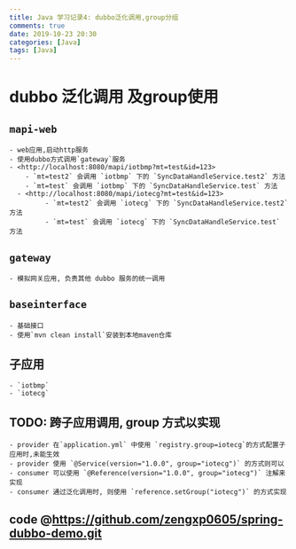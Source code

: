 ```yaml
---
title: Java 学习记录4: dubbo泛化调用,group分组
comments: true
date: 2019-10-23 20:30
categories: [Java]
tags: [Java]
---
```


# dubbo 泛化调用 及group使用

## `mapi-web` 
    - web应用,启动http服务
    - 使用dubbo方式调用`gateway`服务
    - <http://localhost:8080/mapi/iotbmp?mt=test&id=123>
        - `mt=test2` 会调用 `iotbmp` 下的 `SyncDataHandleService.test2` 方法
        - `mt=test` 会调用 `iotbmp` 下的 `SyncDataHandleService.test` 方法
      - <http://localhost:8080/mapi/iotecg?mt=test&id=123>
             - `mt=test2` 会调用 `iotecg` 下的 `SyncDataHandleService.test2` 方法
             - `mt=test` 会调用 `iotecg` 下的 `SyncDataHandleService.test` 方法 

## `gateway`
    - 模拟网关应用, 负责其他 dubbo 服务的统一调用
   
## `baseinterface` 
    - 基础接口
    - 使用`mvn clean install`安装到本地maven仓库
        
## 子应用
    - `iotbmp`
    - `iotecg`

## TODO: 跨子应用调用, group 方式以实现
    - provider 在`application.yml` 中使用 `registry.group=iotecg`的方式配置子应用时,未能生效
    - provider 使用 `@Service(version="1.0.0", group="iotecg")` 的方式则可以
    - consumer 可以使用 `@Reference(version="1.0.0", group="iotecg")` 注解来实现
    - consumer 通过泛化调用时, 则使用 `reference.setGroup("iotecg")` 的方式实现


## code @<https://github.com/zengxp0605/spring-dubbo-demo.git>